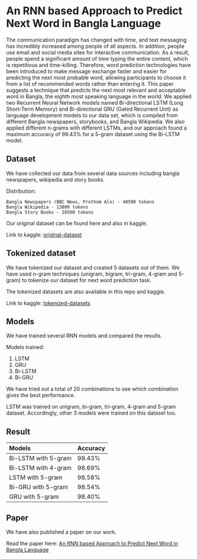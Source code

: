 # An RNN based Approach to Predict Next Word in Bangla Language 

The communication paradigm has changed with time, and text messaging has incredibly increased among people of all aspects. In addition, people use email and social media sites for interactive communication. As a result, people spend a significant amount of time typing the entire content, which is repetitious and time-killing. Therefore, word prediction technologies have been introduced to make message exchange faster and easier for predicting the next most probable word, allowing participants to choose it from a list of recommended words rather than entering it. This paper suggests a technique that predicts the next most relevant and acceptable word in Bangla, the eighth most speaking language in the world. We applied two Recurrent Neural Network models named Bi-directional LSTM (Long Short-Term Memory) and Bi-directional GRU (Gated Recurrent Unit) as language development models to our data set, which is compiled from different Bangla newspapers, storybooks, and Bangla Wikipedia. We also applied different n-grams with different LSTMs, and our approach found a maximum accuracy of 99.43% for a 5-gram dataset using the Bi-LSTM model. 

## Dataset 

We have collected our data from several data sources including bangla newspapers, wikipedia and story books. 

Distribution: 

```
Bangla Newspapers (BBC News, Prothom Alo) - 40500 tokens
Bangla Wikipedia - 13800 tokens
Bangla Story Books - 28500 tokens
```
Our original dataset can be found here and also in kaggle. 

Link to kaggle: [original-dataset](https://www.kaggle.com/datasets/asifmahmudcste/next-word-prediction-bangla?select=original+dataset.txt) 

## Tokenized dataset 

We have tokenized our dataset and created 5 datasets out of them. We have used n-gram techniques (unigram, bigram, tri-gram, 4-gram and 5-gram) to tokenize our dataset for next word prediction task. 

The tokenized datasets are also available in this repo and kaggle. 

Link to kaggle: [tokenized-datasets](https://www.kaggle.com/datasets/asifmahmudcste/next-word-prediction-bangla) 

## Models 

We have trained several RNN models and compared the results. 

Models trained:

1. LSTM
2. GRU
3. Bi-LSTM 
4. Bi-GRU 

We have tried out a total of 20 combinations to see which combination gives the best performance. 

LSTM was trained on unigram, bi-gram, tri-gram, 4-gram and 5-gram dataset. Accordingly, other 3 models were trained on this dataset too. 

## Result 

| Models | Accuracy
| :----------- | :----------- |
Bi-LSTM with 5-gram | 99.43%
Bi-LSTM with 4-gram | 98.69%
LSTM with 5-gram | 98.58%
Bi-GRU with 5-gram | 98.54%
GRU with 5-gram | 98.40% 

## Paper 

We have also published a paper on our work. 

Read the paper here: [An RNN based Approach to Predict Next Word in Bangla Language](https://link.springer.com/chapter/10.1007/978-3-031-34619-4_43)
